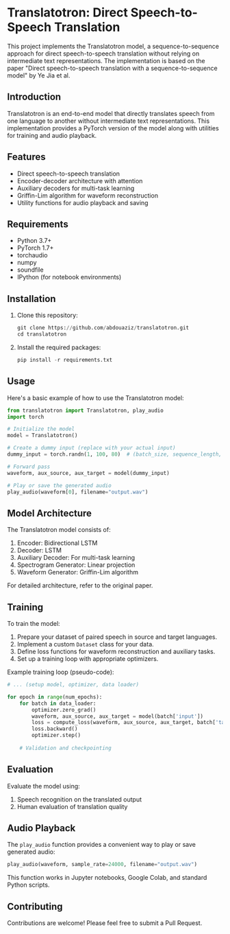 # Translatotron: Direct Speech-to-Speech Translation

This project implements the Translatotron model, a sequence-to-sequence approach for direct speech-to-speech translation without relying on intermediate text representations. The implementation is based on the paper "Direct speech-to-speech translation with a sequence-to-sequence model" by Ye Jia et al.

 
## Introduction

Translatotron is an end-to-end model that directly translates speech from one language to another without intermediate text representations. This implementation provides a PyTorch version of the model along with utilities for training and audio playback.

## Features

- Direct speech-to-speech translation
- Encoder-decoder architecture with attention
- Auxiliary decoders for multi-task learning
- Griffin-Lim algorithm for waveform reconstruction
- Utility functions for audio playback and saving

## Requirements

- Python 3.7+
- PyTorch 1.7+
- torchaudio
- numpy
- soundfile
- IPython (for notebook environments)

## Installation

1. Clone this repository:
   ```python
   git clone https://github.com/abdouaziz/translatotron.git
   cd translatotron
   ```

2. Install the required packages:
   ```python
   pip install -r requirements.txt
   ```

## Usage

Here's a basic example of how to use the Translatotron model:

```python
from translatotron import Translatotron, play_audio
import torch

# Initialize the model
model = Translatotron()

# Create a dummy input (replace with your actual input)
dummy_input = torch.randn(1, 100, 80)  # (batch_size, sequence_length, input_features)

# Forward pass
waveform, aux_source, aux_target = model(dummy_input)

# Play or save the generated audio
play_audio(waveform[0], filename="output.wav")

```

## Model Architecture

The Translatotron model consists of:

1. Encoder: Bidirectional LSTM
2. Decoder: LSTM
3. Auxiliary Decoder: For multi-task learning
4. Spectrogram Generator: Linear projection
5. Waveform Generator: Griffin-Lim algorithm

For detailed architecture, refer to the original paper.

## Training

To train the model:

1. Prepare your dataset of paired speech in source and target languages.
2. Implement a custom `Dataset` class for your data.
3. Define loss functions for waveform reconstruction and auxiliary tasks.
4. Set up a training loop with appropriate optimizers.

Example training loop (pseudo-code):

```python
# ... (setup model, optimizer, data loader)

for epoch in range(num_epochs):
    for batch in data_loader:
        optimizer.zero_grad()
        waveform, aux_source, aux_target = model(batch['input'])
        loss = compute_loss(waveform, aux_source, aux_target, batch['target'])
        loss.backward()
        optimizer.step()
    
    # Validation and checkpointing
```

## Evaluation

Evaluate the model using:

1. Speech recognition on the translated output
2. Human evaluation of translation quality

## Audio Playback

The `play_audio` function provides a convenient way to play or save generated audio:

```python
play_audio(waveform, sample_rate=24000, filename="output.wav")
```

This function works in Jupyter notebooks, Google Colab, and standard Python scripts.

## Contributing

Contributions are welcome! Please feel free to submit a Pull Request.